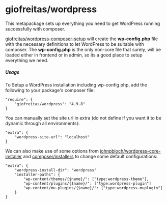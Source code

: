 # giofreitas/wordpress
This metapackage sets up everything you need to get WordPress running successfully with composer.

[giofreitas/wordpress-composer-setup](https://github.com/giofreitas/wordpress-composer-setup) will create the __wp-config.php__ file with the necessary definitions to let WordPress to be suitable with composer. The __wp-config.php__ is the only non-core file that surely, will be loaded either in frontend or in admin, so its a good place to setup everything we need.

##### Usage
To Setup a WordPress installation including wp-config.php, add the following to your package's composer file:

```
"require": {
    "giofreitas/wordpress": "4.9.8"
}
```

You can manually set the site url in extra (do not define if you want it to be dynamic through all environments):

```
"extra": {
    "wordpress-site-url": "localhost"
}
```

We can also make use of some options from [johnpbloch/wordpress-core-installer](https://github.com/johnpbloch/wordpress-core-installer) and [composer/installers](https://github.com/composer/installers) to change some default configurations:

```
"extra": {
    "wordpress-install-dir": "wordpress"
    "installer-paths": {
        "wp-content/themes/{$name}/": ["type:wordpress-theme"],
        "wp-content/plugins/{$name}/": ["type:wordpress-plugin"]
        "wp-content/mu-plugins/{$name}/": ["type:wordpress-muplugin"]
    }
}
```